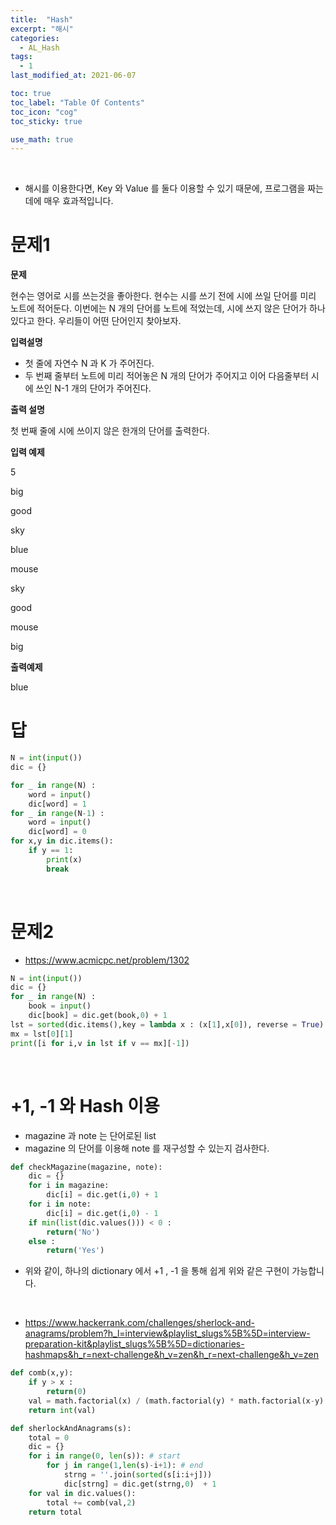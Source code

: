 ```yaml
---
title:  "Hash"
excerpt: "해시"
categories:
  - AL_Hash
tags:
  - 1
last_modified_at: 2021-06-07

toc: true
toc_label: "Table Of Contents"
toc_icon: "cog"
toc_sticky: true

use_math: true
---
```


<br>

- 해시를 이용한다면, Key 와 Value 를 둘다 이용할 수 있기 때문에, 프로그램을 짜는데에 매우 효과적입니다.

# 문제1

**문제**  

현수는 영어로 시를 쓰는것을 좋아한다. 현수는 시를 쓰기 전에 시에 쓰일 단어를 미리 노트에 적어둔다. 이번에는 N 개의 단어를 노트에 적었는데, 시에 쓰지 않은 단어가 하나 있다고 한다. 우리들이 어떤 단어인지 찾아보자.

**입력설명**

- 첫 줄에 자연수 N 과 K 가 주어진다.
- 두 번째 줄부터 노트에 미리 적어놓은 N 개의 단어가 주어지고 이어 다음줄부터 시에 쓰인 N-1 개의 단어가 주어진다.

**출력 설명**

첫 번째 줄에 시에 쓰이지 않은 한개의 단어를 출력한다.

**입력 예제**

5

big

good

sky

blue

mouse

sky

good

mouse

big

**출력예제**

blue



# 답

```python
N = int(input())
dic = {}

for _ in range(N) :
    word = input()
    dic[word] = 1
for _ in range(N-1) :
    word = input()
    dic[word] = 0
for x,y in dic.items():
    if y == 1:
        print(x)
        break
```

<br>

# 문제2

- <https://www.acmicpc.net/problem/1302>

```python
N = int(input())
dic = {}
for _ in range(N) :
    book = input()
    dic[book] = dic.get(book,0) + 1
lst = sorted(dic.items(),key = lambda x : (x[1],x[0]), reverse = True)
mx = lst[0][1]
print([i for i,v in lst if v == mx][-1])
```

<br>

# +1, -1 와 Hash 이용

- magazine 과 note 는 단어로된 list
- magazine 의 단어를 이용해 note 를 재구성할 수 있는지 검사한다.

```python
def checkMagazine(magazine, note):
    dic = {}
    for i in magazine:
        dic[i] = dic.get(i,0) + 1
    for i in note:
        dic[i] = dic.get(i,0) - 1
    if min(list(dic.values())) < 0 :
        return('No')
    else : 
        return('Yes')
```

- 위와 같이, 하나의 dictionary 에서 +1 , -1 을 통해 쉽게 위와 같은 구현이 가능합니다. 

<br>

- https://www.hackerrank.com/challenges/sherlock-and-anagrams/problem?h_l=interview&playlist_slugs%5B%5D=interview-preparation-kit&playlist_slugs%5B%5D=dictionaries-hashmaps&h_r=next-challenge&h_v=zen&h_r=next-challenge&h_v=zen

```python
def comb(x,y):
    if y > x :
        return(0)
    val = math.factorial(x) / (math.factorial(y) * math.factorial(x-y) )
    return int(val)

def sherlockAndAnagrams(s):
    total = 0
    dic = {}
    for i in range(0, len(s)): # start
        for j in range(1,len(s)-i+1): # end
            strng = ''.join(sorted(s[i:i+j]))
            dic[strng] = dic.get(strng,0)  + 1
    for val in dic.values():
        total += comb(val,2)
    return total
```

